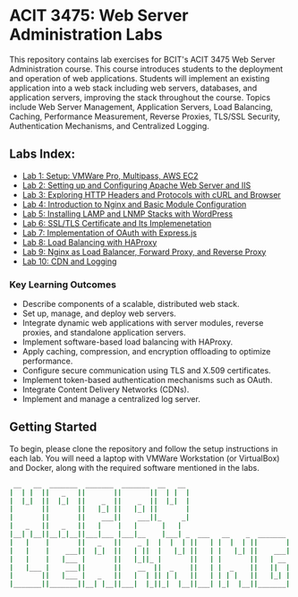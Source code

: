 # ACIT 3475: Web Server Administration Labs
This repository contains lab exercises for BCIT's ACIT 3475 Web Server Administration 
course. This course introduces students to the deployment and operation of web applications. Students will implement an existing application into a web stack including web servers, databases, and application servers, improving the stack throughout the course. Topics include Web Server Management, Application Servers, Load Balancing, Caching, Performance Measurement, Reverse Proxies, TLS/SSL Security, Authentication Mechanisms, and Centralized Logging.  

## Labs Index:
- [Lab 1: Setup: VMWare Pro, Multipass, AWS EC2](Lab1.md)  
- [Lab 2: Setting up and Configuring Apache Web Server and IIS](Lab2.md)  
- [Lab 3: Exploring HTTP Headers and Protocols with cURL and Browser](Lab3.md)  
- [Lab 4: Introduction to Nginx and Basic Module Configuration](Lab4.md)  
- [Lab 5: Installing LAMP and LNMP Stacks with WordPress](Lab5.md)  
- [Lab 6: SSL/TLS Certificate and Its Implemenetation](Lab6.md)  
- [Lab 7: Implementation of OAuth with Express.js](Lab7.md)  
- [Lab 8: Load Balancing with HAProxy](Lab8.md)  
- [Lab 9: Nginx as Load Balancer, Forward Proxy, and Reverse Proxy](Lab9.md)  
- [Lab 10: CDN and Logging](Lab10.md)  

### Key Learning Outcomes
- Describe components of a scalable, distributed web stack.  
- Set up, manage, and deploy web servers.  
- Integrate dynamic web applications with server modules, reverse proxies, and standalone application servers.  
- Implement software-based load balancing with HAProxy.  
- Apply caching, compression, and encryption offloading to optimize performance.  
- Configure secure communication using TLS and X.509 certificates.  
- Implement token-based authentication mechanisms such as OAuth.  
- Integrate Content Delivery Networks (CDNs).  
- Implement and manage a centralized log server.  

## Getting Started
To begin, please clone the repository and follow the setup instructions in each lab. You will 
need a laptop with VMWare Workstation (or VirtualBox) and Docker, along with the required software mentioned in the labs.
```sh
 __   __  _______  _______  _______  __   __                              
|  | |  ||   _   ||       ||       ||  | |  |                             
|  |_|  ||  |_|  ||    _  ||    _  ||  |_|  |                             
|       ||       ||   |_| ||   |_| ||       |                             
|       ||       ||    ___||    ___||_     _|                             
|   _   ||   _   ||   |    |   |      |   |                               
|__| |__||__|_|__||___|___ |___|__    |___| _  ___   __    _  _______  __ 
|   |    |       ||   _   ||    _ |  |  |  | ||   | |  |  | ||       ||  |
|   |    |    ___||  |_|  ||   | ||  |   |_| ||   | |   |_| ||    ___||  |
|   |    |   |___ |       ||   |_||_ |       ||   | |       ||   | __ |  |
|   |___ |    ___||       ||    __  ||  _    ||   | |  _    ||   ||  ||__|
|       ||   |___ |   _   ||   |  | || | |   ||   | | | |   ||   |_| | __ 
|_______||_______||__| |__||___|  |_||_|  |__||___| |_|  |__||_______||__|
```
